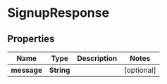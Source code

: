 

# SignupResponse


## Properties

Name | Type | Description | Notes
------------ | ------------- | ------------- | -------------
**message** | **String** |  |  [optional]



